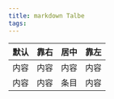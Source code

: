 ```yaml
---
title: markdown Talbe
tags:
---
```



| 默认  |   靠右 |  居中  | 靠左   |
| -------- |  -------: | :------:  | :-------  |
| 内容  |   内容 |  内容  | 内容   |
| 内容  |   内容 |  条目  | 内容   |
